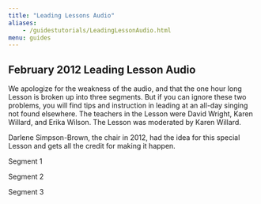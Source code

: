 ```yaml
---
title: "Leading Lessons Audio"
aliases:
    - /guidestutorials/LeadingLessonAudio.html
menu: guides
---
```


## February 2012 Leading Lesson Audio
We apologize for the weakness of the audio, and that the one hour long Lesson is broken up into three segments. But if you can ignore these two problems, you will find tips and instruction in leading at an all-day singing not found elsewhere. The teachers in the Lesson were David Wright, Karen Willard, and Erika Wilson. The Lesson was moderated by Karen Willard.

Darlene Simpson-Brown, the chair in 2012, had the idea for this special Lesson and gets all the credit for making it happen.

Segment 1

Segment 2

Segment 3

